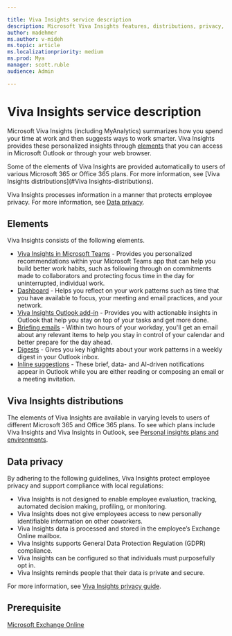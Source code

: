```yaml
---

title: Viva Insights service description
description: Microsoft Viva Insights features, distributions, privacy, and prerequisites
author: madehmer
ms.author: v-mideh
ms.topic: article
ms.localizationpriority: medium 
ms.prod: Mya
manager: scott.ruble
audience: Admin

---
```


# Viva Insights service description

Microsoft Viva Insights (including MyAnalytics) summarizes how you spend your time at work and then suggests ways to work smarter. Viva Insights provides these personalized insights through [elements](#elements) that you can access in Microsoft Outlook or through your web browser.

Some of the elements of Viva Insights are provided automatically to users of various Microsoft 365 or Office 365 plans. For more information, see [Viva Insights distributions](#Viva Insights-distributions).  

Viva Insights processes information in a manner that protects employee privacy. For more information, see [Data privacy](#data-privacy).

## Elements

Viva Insights consists of the following elements.

* [Viva Insights in Microsoft Teams](../teams/viva-insights-home.md) - Provides you personalized recommendations within your Microsoft Teams app that can help you build better work habits, such as following through on commitments made to collaborators and protecting focus time in the day for uninterrupted, individual work.
* [Dashboard](../use/dashboard-2.md) - Helps you reflect on your work patterns such as time that you have available to focus, your meeting and email practices, and your network.
* [Viva Insights Outlook add-in](../use/add-in.md) - Provides you with actionable insights in Outlook that help you stay on top of your tasks and get more done.
* [Briefing emails](../Briefing/be-overview.md) - Within two hours of your workday, you'll get an email about any relevant items to help you stay in control of your calendar and better prepare for the day ahead.
* [Digests](../use/email-digest-2.md) - Gives you key highlights about your work patterns in a weekly digest in your Outlook inbox.
* [Inline suggestions](../use/mya-notifications.md) - These brief, data- and AI-driven notifications appear in Outlook while you are either reading or composing an email or a meeting invitation.

## Viva Insights distributions

The elements of Viva Insights are available in varying levels to users of different Microsoft 365 and Office 365 plans. To see which plans include Viva Insights and Viva Insights in Outlook, see [Personal insights plans and environments](./plans-environments.md).

## Data privacy

By adhering to the following guidelines, Viva Insights protect employee privacy and support compliance with local regulations:

* Viva Insights is not designed to enable employee evaluation, tracking, automated decision making, profiling, or monitoring.
* Viva Insights does not give employees access to new personally identifiable information on other coworkers.
* Viva Insights data is processed and stored in the employee’s Exchange Online mailbox.
* Viva Insights supports General Data Protection Regulation (GDPR) compliance.
* Viva Insights can be configured so that individuals must purposefully opt in.
* Viva Insights reminds people that their data is private and secure.

For more information, see [Viva Insights privacy guide](./privacy-guide-users.md).

## Prerequisite

[Microsoft Exchange Online](/office365/servicedescriptions/exchange-online-service-description/exchange-online-service-description)
